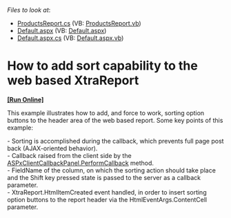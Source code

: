 <!-- default file list -->
*Files to look at*:

* [ProductsReport.cs](./CS/WebSite/App_Code/ProductsReport.cs) (VB: [ProductsReport.vb](./VB/WebSite/App_Code/ProductsReport.vb))
* [Default.aspx](./CS/WebSite/Default.aspx) (VB: [Default.aspx](./VB/WebSite/Default.aspx))
* [Default.aspx.cs](./CS/WebSite/Default.aspx.cs) (VB: [Default.aspx.vb](./VB/WebSite/Default.aspx.vb))
<!-- default file list end -->
# How to add sort capability to the web based XtraReport
<!-- run online -->
**[[Run Online]](https://codecentral.devexpress.com/e922/)**
<!-- run online end -->


<p>This example illustrates how to add, and force to work, sorting option buttons to the header area of the web based report. Some key points of this example:</p>
<p>- Sorting is accomplished during the callback, which prevents full page post back (AJAX-oriented behavior).<br /> - Callback raised from the client side by the <a href="http://documentation.devexpress.com/#AspNet/DevExpressWebASPxCallbackPanelScriptsASPxClientCallbackPanel_PerformCallbacktopic"><u>ASPxClientCallbackPanel.PerformCallback</u></a> method.<br /> - FieldName of the column, on which the sorting action should take place and the Shift key pressed state is passed to the server as a callback parameter.<br /> - XtraReport.HtmlItemCreated event handled, in order to insert sorting option buttons to the report header via the HtmlEventArgs.ContentCell parameter.</p>

<br/>


